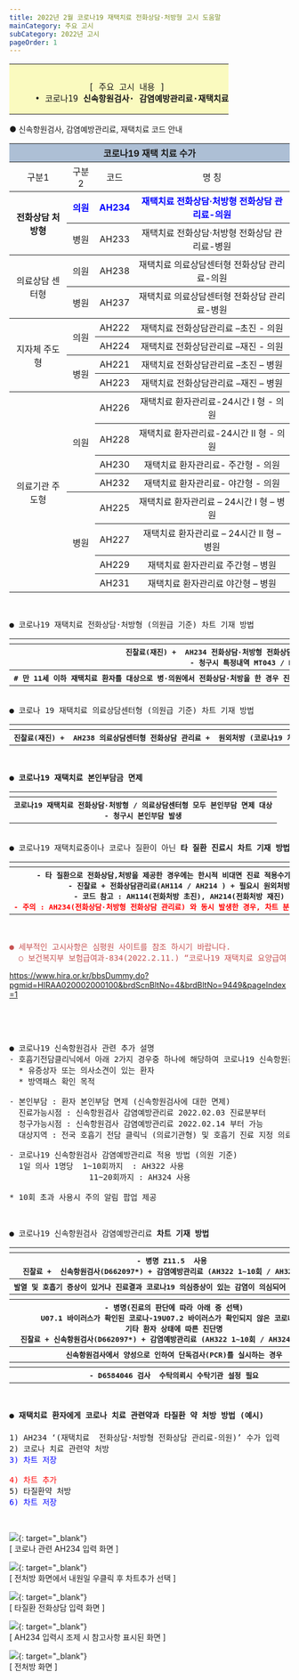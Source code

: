 ```yaml
---
title: 2022년 2월 코로나19 재택치료 전화상담·처방형 고시 도움말
mainCategory: 주요 고시
subCategory: 2022년 고시
pageOrder: 1
---
```

<table style="width:100%;">
  <tbody style="font-size:15px;background:#FAFABF">
    <tr>
     <th style="background:#FAFABF;padding:10px 0px 0px 10px;font-weight:normal">
     <br>
     <pre style="margin:0">
  [ 주요 고시 내용 ]
    • 코로나19 <span style="font-weight:bold;">신속항원검사· 감염예방관리료·재택치료</span>
     </pre>
     </th>    
    </tr>
  </tbody>
</table>


<p style="margin-bottom:0">● 신속항원검사, 감염예방관리료, 재택치료 코드 안내</p>
<table style="width:100%">
    <tr style="background:#ADBFD5">
        <th colspan="4" style="text-align:center">코로나19 재택 치료 수가</th>
    </tr>
    <tr>
        <th style="font-weight:normal;text-align:center">구분1</th>
        <th style="font-weight:normal;text-align:center">구분2</th>
        <th style="font-weight:normal;text-align:center">코드</th>
        <th style="font-weight:normal;text-align:center">명       칭</th>
    </tr>
    <tr>
        <th rowspan="2">전화상담 처방형</th>
        <th style="color:blue">의원</th>
        <th style="color:blue">AH234</th>
        <th style="color:blue">재택치료 전화상담·처방형 전화상담 관리료-의원</th>
    </tr>
    <tr>
        <th style="font-weight:normal">병원</th>
        <th style="font-weight:normal">AH233</th>
        <th style="font-weight:normal">재택치료 전화상담·처방형 전화상담 관리료-병원</th>
    </tr>
    <tr>
        <th rowspan="2" style="font-weight:normal">의료상담 센터형</th>
        <th style="font-weight:normal">의원</th>
        <th style="font-weight:normal">AH238</th>
        <th style="font-weight:normal">재택치료 의료상담센터형 전화상담 관리료-의원</th>
    </tr>
    <tr>
        <th style="font-weight:normal">병원</th>
        <th style="font-weight:normal">AH237</th>
        <th style="font-weight:normal">재택치료 의료상담센터형 전화상담 관리료-병원</th>
    </tr>
    <tr>
        <th rowspan="4" style="font-weight:normal">지자체 주도형</th>
        <th rowspan="2" style="font-weight:normal">의원</th>
        <th style="font-weight:normal">AH222</th>
        <th style="font-weight:normal">재택치료 전화상담관리료 –초진 - 의원</th>
    </tr>
    <tr>
        <th style="font-weight:normal">AH224</th>
        <th style="font-weight:normal">재택치료 전화상담관리료 –재진 - 의원</th>
    </tr>
    <tr>
        <th rowspan="2" style="font-weight:normal">병원</th>
        <th style="font-weight:normal">AH221</th>
        <th style="font-weight:normal">재택치료 전화상담관리료 –초진 – 병원</th>
    </tr>
    <tr>
        <th style="font-weight:normal">AH223</th>
        <th style="font-weight:normal">재택치료 전화상담관리료 –재진 – 병원</th>
    </tr>
    <tr>
        <th rowspan="8" style="font-weight:normal">의료기관 주도형</th>
        <th rowspan="4" style="font-weight:normal">의원</th>
        <th style="font-weight:normal">AH226</th>
        <th style="font-weight:normal">재택치료 환자관리료-24시간 I 형 - 의원</th>
    </tr>
    <tr>
        <th style="font-weight:normal">AH228</th>
        <th style="font-weight:normal">재택치료 환자관리료-24시간 II 형 - 의원</th>
    </tr>
    <tr>
        <th style="font-weight:normal">AH230</th>
        <th style="font-weight:normal">재택치료 환자관리료- 주간형 - 의원</th>
    </tr>
    <tr>
        <th style="font-weight:normal">AH232</th>
        <th style="font-weight:normal">재택치료 환자관리료- 야간형 - 의원</th>
    </tr>
    <tr>
        <th rowspan="4" style="font-weight:normal">병원</th>
        <th style="font-weight:normal">AH225</th>
        <th style="font-weight:normal">재택치료 환자관리료 – 24시간 I 형 – 병원</th>
    </tr>
    <tr>
        <th style="font-weight:normal">AH227</th>
        <th style="font-weight:normal">재택치료 환자관리료 – 24시간 II 형 – 병원</th>
    </tr>
    <tr>
        <th style="font-weight:normal">AH229</th>
        <th style="font-weight:normal">재택치료 환자관리료 주간형 – 병원</th>
    </tr>
    <tr>
        <th style="font-weight:normal">AH231</th>
        <th style="font-weight:normal">재택치료 환자관리료 야간형 – 병원</th>
    </tr>
</table>
<br/>

<pre style="margin-bottom:0">
● 코로나19 재택치료 전화상담·처방형 (의원급 기준) 차트 기재 방법
</pre>
<table style="width:100%">
    <tr>
        <th>
            <a href="/images//docs/main13/sub22/page1_1.png" target="_blank"><img src="/images//docs/main13/sub22/page1_1.png" alt=""/> 
            </a>
        </th>
    </tr>
    <tr>
        <th>
<pre style="margin:0">
진찰료(재진) +  AH234 전화상담·처방형 전화상담 관리료  + 원외처방 (코로나19 치료목적 약품)
- 청구시 특정내역 MT043 / MX999 / JX999 자동 수록됨
</pre>
        </th>
    </tr>
    <tr>
        <th>
<pre style="margin:0">
<span style="font-weight:bold"># 만 11세 이하 재택치료 환자를 대상으로 병·의원에서 전화상담·처방</span>을 한 경우 진찰료는 <span style="font-weight:bold">1일 2회까지 산정가능</span> (전화상담 관리료는 진찰료 산정과 동일한 횟수 산정)
</pre>
        </th>
    </tr>
</table>
<br/>

<pre style="margin:0;">
● 코로나 19 재택치료 의료상담센터형 (의원급 기준) 차트 기재 방법
</pre>
<table style="width:100%">
    <tr>
        <th>
            <a href="/images//docs/main13/sub22/page1_2.png" target="_blank"><img src="/images//docs/main13/sub22/page1_2.png" alt=""/> 
            </a>
        </th>
    </tr>
    <tr>
        <th>
<pre style="margin:0">
진찰료(재진) +  AH238 의료상담센터형 전화상담 관리료 +  원외처방 (코로나19 치료목적 약품)
</pre>
        </th>
    </tr>
</table>
<br/>

<pre style="margin-bottom:0;font-weight:bold">
● 코로나19 재택치료 본인부담금 면제
</pre>
<table style="width:100%">
    <tr>
        <th>
            <a href="/images//docs/main13/sub22/page1_3.png" target="_blank"><img src="/images//docs/main13/sub22/page1_3.png" alt=""/> 
            </a>
        </th>
    </tr>
    <tr>
        <th>
<pre style="margin:0">
코로나19 재택치료 전화상담·처방형 / 의료상담센터형 모두 본인부담 면제 대상
<span style="font-weight:bold">- 청구시 본인부담 발생</span>
</pre>
        </th>
    </tr>
</table>
<br/>

<pre style="margin:0;">
● 코로나19 재택치료중이나 코로나 질환이 아닌 <span style="font-weight:bold">타 질환 진료시 차트 기재 방법</span>
</pre>
<table style="width:100%">
    <tr>
        <th>
            <a href="/images//docs/main13/sub22/page1_4.png" target="_blank"><img src="/images//docs/main13/sub22/page1_4.png" alt=""/> 
            </a>
        </th>
    </tr>
    <tr>
        <th>
<pre style="margin:0">
<span style="font-weight:bold">- 타 질환으로 전화상담,처방을 제공한 경우에는 한시적 비대면 진료 적용수가를 산정함</span>
- 진찰료 + 전화상담관리료(AH114 / AH214 ) + 필요시 원외처방
<span style="font-weight:bold">- 코드 참고 : AH114(전화처방 초진), AH214(전화처방 재진)</span>
<span style="font-weight:bold;color:red">- 주의 : AH234(전화상담·처방형 전화상담 관리료) 와 동시 발생한 경우, 차트 분리하여 각각 기재</span>
</pre>
        </th>
    </tr>
</table>
<br/>

<pre style="margin-bottom:0;color:#C75252">
● 세부적인 고시사항은 심평원 사이트를 참조 하시기 바랍니다.  
  ○ 보건복지부 보험급여과-834(2022.2.11.) “코로나19 재택치료 요양급여 적용기준 및 청구방법 안내”  
</pre>
<a  href="https://www.hira.or.kr/bbsDummy.do?pgmid=HIRAA020002000100&brdScnBltNo=4&brdBltNo=9449&pageIndex=1" target="_blank">https://www.hira.or.kr/bbsDummy.do?pgmid=HIRAA020002000100&brdScnBltNo=4&brdBltNo=9449&pageIndex=1</a>
<br/>
<br/>

<pre style="margin-top:60px">
● 코로나19 신속항원검사 관련 추가 설명
- 호흡기전담클리닉에서 아래 2가지 경우중 하나에 해당하여 코로나19 신속항원검사를 실시한 경우
  * 유증상자 또는 의사소견이 있는 환자
  * 방역패스 확인 목적

- 본인부담 : 환자 본인부담 면제 (신속항원검사에 대한 면제)
  진료가능시점 : 신속항원검사 감염예방관리료 2022.02.03 진료분부터
  청구가능시점 : 신속항원검사 감염예방관리료 2022.02.14 부터 가능
  대상지역 : 전국 호흡기 전담 클릭닉 (의료기관형) 및 호흡기 진료 지정 의료기관

- 코로나19 신속항원검사 감염예방관리료 적용 방법 (의원 기준)
  1일 의사 1명당  1~10회까지  : AH322 사용
                 11~20회까지 : AH324 사용  

* 10회 초과 사용시 주의 알림 팝업 제공
</pre>
<br/>

<pre style="margin-bottom:0">
● 코로나19 신속항원검사 감염예방관리료 <span style="font-weight:bold">차트 기재 방법</span>
</pre>
<table style="width:100%">
    <tr>
        <th>
            <a href="/images//docs/main13/sub22/page1_5.png" target="_blank"><img src="/images//docs/main13/sub22/page1_5.png" alt=""/> 
            </a>
        </th>
    </tr>
    <tr>
        <th>
<pre style="margin:0">
 - 병명 Z11.5  사용  
 진찰료 +  신속항원검사(D662097*) + 감염예방관리료 (AH322 1~10회 / AH324 11회~ )
</pre>
        </th>
    </tr>
    <tr>
        <th>
<pre style="margin:0">
발열 및 호흡기 증상이 있거나 진료결과 코로나19 의심증상이 있는 감염이 의심되어 실시하는 경우
</pre>
        </th>
    </tr>
    <tr>
        <th>
            <a href="/images//docs/main13/sub22/page1_6.png" target="_blank"><img src="/images//docs/main13/sub22/page1_6.png" alt=""/> 
            </a>
        </th>
    </tr>
    <tr>
        <th>
<pre style="margin:0">
- 병명(진료의 판단에 따라 아래 중 선택)
U07.1 바이러스가 확인된 코로나-19U07.2 바이러스가 확인되지 않은 코로나-19
기타 환자 상태에 따른 진단명
 진찰료 + 신속항원검사(D662097*) + 감염예방관리료 (AH322 1~10회 / AH324 11회~ )  
</pre>
        </th>
    </tr>
    <tr>
        <th>
<pre style="margin:0">
신속항원검사에서 양성으로 인하여 단독검사(PCR)를 실시하는 경우
</pre>
        </th>
    </tr>
    <tr>
        <th>
            <a href="/images//docs/main13/sub22/page1_7.png" target="_blank"><img src="/images//docs/main13/sub22/page1_7.png" alt=""/> 
            </a>
        </th>
    </tr>
    <tr>
        <th>
<pre style="margin:0">
- D6584046 검사  수탁의뢰시 수탁기관 설정 필요
</pre>
        </th>
    </tr>
</table>
<br/>

<pre style="margin-bottom:20px">
<span style="font-weight:bold">● 재택치료 환자에게 코로나 치료 관련약과 타질환 약 처방 방법 (예시)</span>
</pre>
<pre>
1) AH234 ‘(재택치료  전화상담·처방형 전화상담 관리료-의원)’ 수가 입력
2) 코로나 치료 관련약 처방
<span style="color:blue">3) 차트 저장</span>

<span style="color:red">4) 차트 추가</span>
5) 타질환약 처방
<span style="color:blue">6) 차트 저장</span>
</pre>
<br/>

[![](/images/{{page.url}}_8.png)](/images/{{page.url}}_8.png){: target="_blank"}  
[ 코로나 관련 AH234 입력 화면 ]

[![](/images/{{page.url}}_9.png)](/images/{{page.url}}_9.png){: target="_blank"}  
[ 전처방 화면에서 내원일 우클릭 후 차트추가 선택 ]

[![](/images/{{page.url}}_10.png)](/images/{{page.url}}_10.png){: target="_blank"}  
[ 타질환 전화상담 입력 화면 ]

[![](/images/{{page.url}}_11.png)](/images/{{page.url}}_11.png){: target="_blank"}  
[ AH234 입력시 조제 시 참고사항 표시된 화면 ]

[![](/images/{{page.url}}_12.png)](/images/{{page.url}}_12.png){: target="_blank"}  
[ 전처방 화면 ]